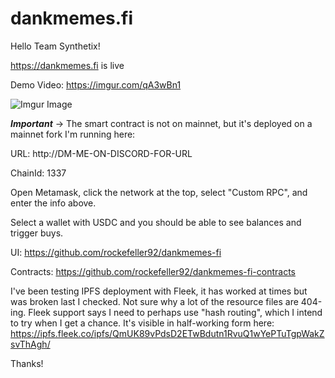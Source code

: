 # dankmemes.fi

Hello Team Synthetix!

https://dankmemes.fi is live

Demo Video: https://imgur.com/qA3wBn1

![Imgur Image](https://i.imgur.com/pEAmNvQ.jpg)

***Important*** -> The smart contract is not on mainnet, but it's deployed on a mainnet fork I'm running here:

URL: http://DM-ME-ON-DISCORD-FOR-URL

ChainId: 1337

Open Metamask, click the network at the top, select "Custom RPC", and enter the info above.

Select a wallet with USDC and you should be able to see balances and trigger buys.

UI: https://github.com/rockefeller92/dankmemes-fi

Contracts: https://github.com/rockefeller92/dankmemes-fi-contracts

I've been testing IPFS deployment with Fleek, it has worked at times but was
broken last I checked. Not sure why a lot of the resource files are 404-ing.
Fleek support says I need to perhaps use "hash routing", which I intend to try
when I get a chance. It's visible in half-working form here:
    https://ipfs.fleek.co/ipfs/QmUK89vPdsD2ETwBdutn1RvuQ1wYePTuTgpWakZsvThAgh/

Thanks!

